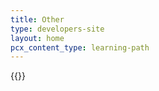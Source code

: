 ```yaml
---
title: Other
type: developers-site
layout: home
pcx_content_type: learning-path
---
```


{{<learning-path>}}